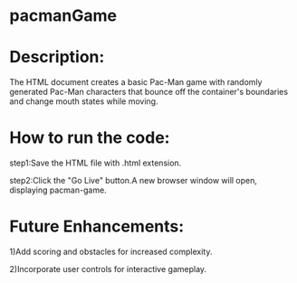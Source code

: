 # pacmanGame
# Description:
The HTML document creates a basic Pac-Man game with randomly generated Pac-Man characters that bounce off the container's boundaries and change mouth states while moving.

# How to run the code:
step1:Save the HTML file with .html extension.

step2:Click the "Go Live" button.A new browser window will open, displaying pacman-game.

# Future Enhancements:
1)Add scoring and obstacles for increased complexity.

2)Incorporate user controls for interactive gameplay.
